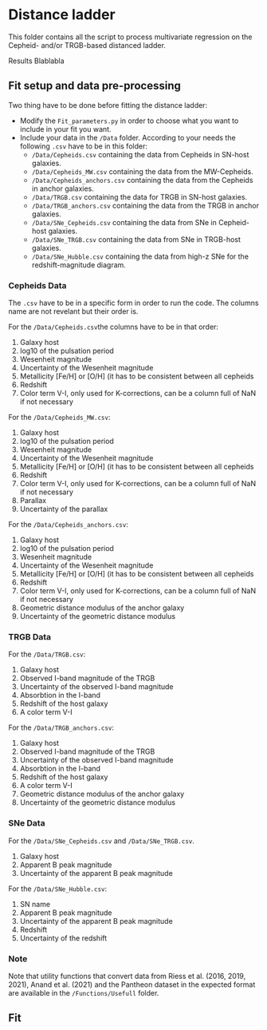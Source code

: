 # Distance ladder

This folder contains all the script to process multivariate regression on the Cepheid- and/or TRGB-based distanced ladder.

Results Blablabla

## Fit setup and data pre-processing
Two thing have to be done before fitting the distance ladder:
* Modify the `Fit_parameters.py` in order to choose what you want to include in your fit you want.
* Include your data in the `/Data` folder. According to your needs the following `.csv` have to be in this folder:
  * `/Data/Cepheids.csv` containing the data from Cepheids in SN-host galaxies.
  * `/Data/Cepheids_MW.csv` containing the data from the MW-Cepheids.
  * `/Data/Cepheids_anchors.csv` containing the data from the Cepheids in anchor galaxies.
  * `/Data/TRGB.csv` containing the data for TRGB in SN-host galaxies.
  * `/Data/TRGB_anchors.csv` containing the data from the TRGB in anchor galaxies.
  * `/Data/SNe_Cepheids.csv` containing the data from SNe in Cepheid-host galaxies.
  * `/Data/SNe_TRGB.csv` containing the data from SNe in TRGB-host galaxies.
  * `/Data/SNe_Hubble.csv` containing the data from high-z SNe for the redshift-magnitude diagram.

### Cepheids Data 
The `.csv` have to be in a specific form in order to run the code. The columns name are not revelant but their order is.

For the `/Data/Cepheids.csv`the columns have to be in that order:
1. Galaxy host
2. log10 of the pulsation period
3. Wesenheit magnitude
4. Uncertainty of the Wesenheit magnitude
5. Metallicity [Fe/H] or [O/H] (it has to be consistent between all cepheids
6. Redshift
7. Color term V-I, only used for K-corrections, can be a column full of NaN if not necessary

For the `/Data/Cepheids_MW.csv`:
1. Galaxy host
2. log10 of the pulsation period
3. Wesenheit magnitude
4. Uncertainty of the Wesenheit magnitude
5. Metallicity [Fe/H] or [O/H] (it has to be consistent between all cepheids
6. Redshift
7. Color term V-I, only used for K-corrections, can be a column full of NaN if not necessary
8. Parallax
9. Uncertainty of the parallax

For the `/Data/Cepheids_anchors.csv`:
1. Galaxy host
2. log10 of the pulsation period
3. Wesenheit magnitude
4. Uncertainty of the Wesenheit magnitude
5. Metallicity [Fe/H] or [O/H] (it has to be consistent between all cepheids
6. Redshift
7. Color term V-I, only used for K-corrections, can be a column full of NaN if not necessary
8. Geometric distance modulus of the anchor galaxy
9. Uncertainty of the geometric distance modulus


### TRGB Data 
For the `/Data/TRGB.csv`:
1. Galaxy host 
2. Observed I-band magnitude of the TRGB
3. Uncertainty of the observed I-band magnitude
4. Absorbtion in the I-band
5. Redshift of the host galaxy
6. A color term V-I

For the `/Data/TRGB_anchors.csv`:
1. Galaxy host 
2. Observed I-band magnitude of the TRGB
3. Uncertainty of the observed I-band magnitude
4. Absorbtion in the I-band
5. Redshift of the host galaxy
6. A color term V-I
7. Geometric distance modulus of the anchor galaxy
8. Uncertainty of the geometric distance modulus

### SNe Data
For the `/Data/SNe_Cepheids.csv` and `/Data/SNe_TRGB.csv`.
1) Galaxy host
2) Apparent B peak magnitude
3) Uncertainty of the apparent B peak magnitude

For the `/Data/SNe_Hubble.csv`:
1) SN name
2) Apparent B peak magnitude
3) Uncertainty of the apparent B peak magnitude
4) Redshift
5) Uncertainty of the redshift

### Note
Note that utility functions that convert data from Riess et al. (2016, 2019, 2021), Anand et al. (2021) and the Pantheon dataset in the expected format are available in the `/Functions/Usefull` folder.

## Fit